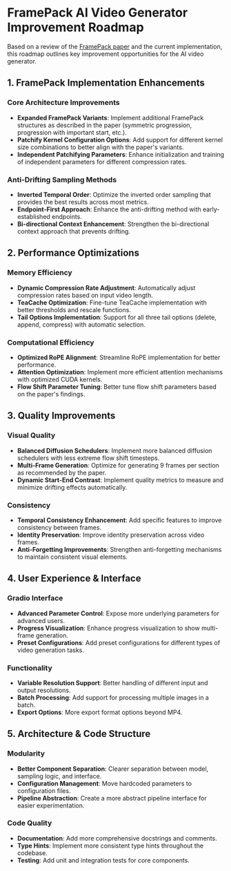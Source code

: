 # FramePack AI Video Generator Improvement Roadmap

Based on a review of the [FramePack paper](https://arxiv.org/abs/2504.12626) and the current implementation, this roadmap outlines key improvement opportunities for the AI video generator.

## 1. FramePack Implementation Enhancements

### Core Architecture Improvements
- **Expanded FramePack Variants**: Implement additional FramePack structures as described in the paper (symmetric progression, progression with important start, etc.).
- **Patchify Kernel Configuration Options**: Add support for different kernel size combinations to better align with the paper's variants.
- **Independent Patchifying Parameters**: Enhance initialization and training of independent parameters for different compression rates.

### Anti-Drifting Sampling Methods
- **Inverted Temporal Order**: Optimize the inverted order sampling that provides the best results across most metrics.
- **Endpoint-First Approach**: Enhance the anti-drifting method with early-established endpoints.
- **Bi-directional Context Enhancement**: Strengthen the bi-directional context approach that prevents drifting.

## 2. Performance Optimizations

### Memory Efficiency
- **Dynamic Compression Rate Adjustment**: Automatically adjust compression rates based on input video length.
- **TeaCache Optimization**: Fine-tune TeaCache implementation with better thresholds and rescale functions.
- **Tail Options Implementation**: Support for all three tail options (delete, append, compress) with automatic selection.

### Computational Efficiency
- **Optimized RoPE Alignment**: Streamline RoPE implementation for better performance.
- **Attention Optimization**: Implement more efficient attention mechanisms with optimized CUDA kernels.
- **Flow Shift Parameter Tuning**: Better tune flow shift parameters based on the paper's findings.

## 3. Quality Improvements

### Visual Quality
- **Balanced Diffusion Schedulers**: Implement more balanced diffusion schedulers with less extreme flow shift timesteps.
- **Multi-Frame Generation**: Optimize for generating 9 frames per section as recommended by the paper.
- **Dynamic Start-End Contrast**: Implement quality metrics to measure and minimize drifting effects automatically.

### Consistency
- **Temporal Consistency Enhancement**: Add specific features to improve consistency between frames.
- **Identity Preservation**: Improve identity preservation across video frames.
- **Anti-Forgetting Improvements**: Strengthen anti-forgetting mechanisms to maintain consistent visual elements.

## 4. User Experience & Interface

### Gradio Interface
- **Advanced Parameter Control**: Expose more underlying parameters for advanced users.
- **Progress Visualization**: Enhance progress visualization to show multi-frame generation.
- **Preset Configurations**: Add preset configurations for different types of video generation tasks.

### Functionality
- **Variable Resolution Support**: Better handling of different input and output resolutions.
- **Batch Processing**: Add support for processing multiple images in a batch.
- **Export Options**: More export format options beyond MP4.

## 5. Architecture & Code Structure

### Modularity
- **Better Component Separation**: Clearer separation between model, sampling logic, and interface.
- **Configuration Management**: Move hardcoded parameters to configuration files.
- **Pipeline Abstraction**: Create a more abstract pipeline interface for easier experimentation.

### Code Quality
- **Documentation**: Add more comprehensive docstrings and comments.
- **Type Hints**: Implement more consistent type hints throughout the codebase.
- **Testing**: Add unit and integration tests for core components.
